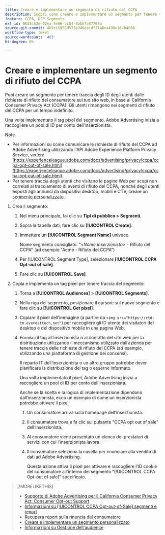 ```yaml
---
title: Creare e implementare un segmento di rifiuto del CCPA
description: Scopri come creare e implementare un segmento per tenere traccia degli ID degli utenti dalle richieste di rifiuto da parte dei consumatori.
feature: CCPA, DSP Segments
exl-id: 0623c52e-02ea-4e06-bc54-8abb7a87765a
source-git-commit: 4b9cc5956d573b346eacdf71a8ea490c162b4660
workflow-type: tm+mt
source-wordcount: '403'
ht-degree: 0%

---
```


# Creare e implementare un segmento di rifiuto del CCPA

Puoi creare un segmento per tenere traccia degli ID degli utenti dalle richieste di rifiuto del consumatore sul tuo sito web, in base al California Consumer Privacy Act (CCPA). Gli utenti rimangono nei segmenti di rifiuto del CCPA per un tempo indefinito.

Una volta implementato il tag pixel del segmento, Adobe Advertising inizia a raccogliere un pool di ID per conto dell’inserzionista.

>[!NOTE]
>
>* Per informazioni su come comunicare le richieste di rifiuto del CCPA ad Adobe Advertising utilizzando l&#39;API Adobe Experience Platform Privacy Service, vedere [https://experienceleague.adobe.com/docs/advertising/privacy/ccpa/ccpa-opt-out-of-sale.html](https://experienceleague.adobe.com/docs/advertising/privacy/ccpa/ccpa-opt-out-of-sale.html).
>* Per tenere traccia degli utenti che visitano le pagine Web per scopi non correlati al tracciamento di eventi di rifiuto del CCPA, nonché degli utenti esposti agli annunci da dispositivi desktop, mobili e CTV, creare un [segmento personalizzato](/help/dsp/audiences/custom-segment-create.md).

1. Crea il segmento:

   1. Nel menu principale, fai clic su **Tipi di pubblico > Segmenti**.

   1. Sopra la tabella dati, fare clic su **[!UICONTROL Create]**.

   1. Immettere un **[!UICONTROL Segment Name]** univoco.

      Nome segmento consigliato: &quot;&lt;*Nome inserzionista*> - Rifiuto del CCPA&quot; (ad esempio &quot;Acme - Rifiuto del CCPA&quot;)

   1. Per [!UICONTROL Segment Type], selezionare **[!UICONTROL CCPA Opt-out of sale]**.

   1. Fare clic su **[!UICONTROL Save]**.

1. Copia e implementa un tag pixel per tenere traccia del segmento:

   1. Torna a **[!UICONTROL Audiences]** > **[!UICONTROL Segments]**.

   1. Nella riga del segmento, posizionare il cursore sul nuovo segmento e fare clic su **[!UICONTROL Get pixel]**.

   1. Copiare il pixel dell&#39;immagine (a partire da `<img src="https://rtd-tm.everesttech.net"`) per raccogliere gli ID utente dei visitatori del desktop e del dispositivo mobile in una pagina Web.

   1. Fornisci il tag all’inserzionista o al contatto del sito web per la distribuzione utilizzando il meccanismo utilizzato dall’azienda per tenere traccia delle richieste di rifiuto del CCPA (ad esempio, utilizzando una piattaforma di gestione dei consensi).

      Il reparto IT dell’inserzionista o un altro gruppo potrebbe dover pianificare la distribuzione dei tag o esserne informato.

      Una volta implementato il pixel, Adobe Advertising inizia a raccogliere un pool di ID per conto dell’inserzionista.

      Anche se la scelta e la logica di implementazione dipendono dall’inserzionista, ecco un esempio di come un inserzionista potrebbe attivare il pixel:

      1. Un consumatore arriva sulla homepage dell’inserzionista.
      1. Il consumatore trova e fa clic sul pulsante &quot;CCPA opt out of sale&quot; dell’inserzionista.
      1. Al consumatore viene presentato un elenco dei prestatori di servizi con cui l&#39;inserzionista lavora.
      1. Il consumatore seleziona la casella per rinunciare alla vendita di dati ad Adobe Advertising.

         Questa azione attiva il pixel per attivare e raccogliere l&#39;ID cookie del consumatore all&#39;interno del segmento &quot;[!UICONTROL CCPA Opt-out of sale]&quot; specificato.

>[!MORELIKETHIS]
>
>* [Supporto di Adobe Advertising per il California Consumer Privacy Act: Consumer Opt-out Support](/help/privacy/ccpa/ccpa-opt-out-of-sale.md)
>* [Informazioni su [!UICONTROL CCPA Opt-out-of-Sale] segmenti e report](ccpa-opt-out-about.md)
>* [Recupera report sulla rinuncia del consumatore](ccpa-opt-out-segment-report-retrieve.md)
>* [Creare e implementare un segmento personalizzato](custom-segment-create.md)
>* [Informazioni su Gestione dell&#39;audience](audience-about.md)
